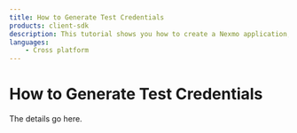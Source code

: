 ```yaml
---
title: How to Generate Test Credentials
products: client-sdk
description: This tutorial shows you how to create a Nexmo application, users and tokens.
languages:
    - Cross platform
---
```


# How to Generate Test Credentials

The details go here.
